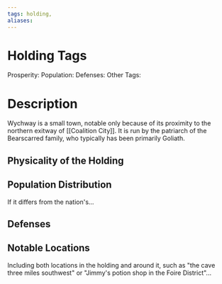 ```yaml
---
tags: holding,
aliases:
---
```


# Holding Tags
Prosperity:
Population:
Defenses:
Other Tags:

# Description
Wychway is a small town, notable only because of its proximity to the northern exitway of [[Coalition City]]. It is run by the patriarch of the Bearscarred family, who typically has been primarily Goliath.

## Physicality of the Holding

## Population Distribution
If it differs from the nation's...

## Defenses

## Notable Locations
Including both locations in the holding and around it, such as "the cave three miles southwest" or "Jimmy's potion shop in the Foire District"...

